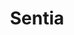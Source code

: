 ---
title: Sentia
type: partner
draft: false
category: coffee&drinks
logo: /images/partners/sentia.png
website: https://www.sentia.com
---